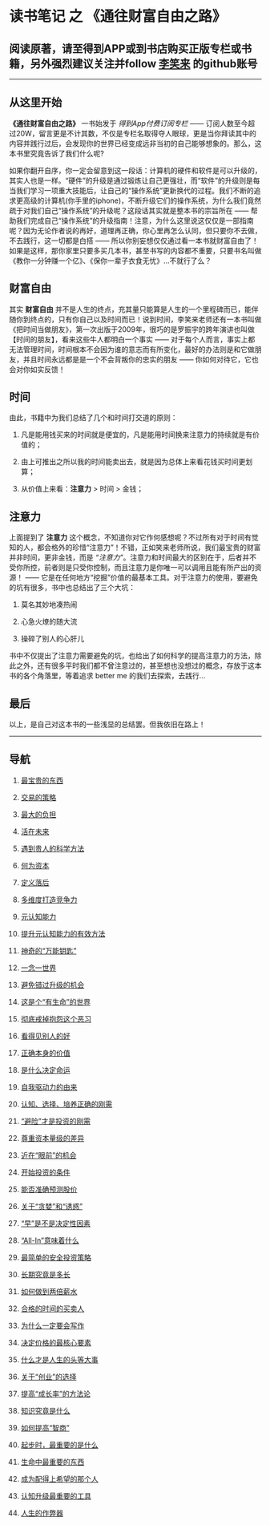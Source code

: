 # 读书笔记 之 《通往财富自由之路》

## 阅读原著，请至得到APP或到书店购买正版专栏或书籍，另外强烈建议关注并follow [李笑来](https://github.com/xiaolai) 的github账号

---

## 从这里开始
**《通往财富自由之路》** 一书始发于 *得到App付费订阅专栏*  —— 订阅人数至今超过20W，留言更是不计其数，不仅是专栏名取得夺人眼球，更是当你拜读其中的内容并践行过后，会发现你的世界已经变成远非当初的自己能够想象的。那么，这本书里究竟告诉了我们什么呢?

如果你翻开自序，你一定会留意到这一段话：计算机的硬件和软件是可以升级的，其实人也是一样。“硬件”的升级是通过锻炼让自己更强壮，而“软件”的升级则是每当我们学习一项重大技能后，让自己的“操作系统”更新换代的过程。我们不断的追求更高级的计算机(你手里的iphone)，不断升级它们的操作系统，为什么我们竟然疏于对我们自己“操作系统”的升级呢？这段话其实就是整本书的宗旨所在 —— 帮助我们完成自己“操作系统”的升级指南！注意，为什么这里说这仅仅是一部指南呢？因为无论作者说的再好，道理再正确，你心里再怎么认同，但只要你不去做，不去践行，这一切都是白搭 —— 所以你别妄想仅仅通过看一本书就财富自由了！如果是这样，那你家里只要多买几本书，甚至书写的内容都不重要，只要书名叫做《教你一分钟赚一个亿》、《保你一辈子衣食无忧》…不就行了么？

## 财富自由
其实 **财富自由** 并不是人生的终点，充其量只能算是人生的一个里程碑而已，能伴随你到终点的，只有你自己以及时间而已！说到时间，李笑来老师还有一本书叫做《把时间当做朋友》，第一次出版于2009年，很巧的是罗振宇的跨年演讲也叫做【时间的朋友】，看来这些牛人都明白一个事实 —— 对于每个人而言，事实上都无法管理时间，时间根本不会因为谁的意志而有所变化，最好的办法则是和它做朋友，并且时间永远都是是一个不会背叛你的忠实的朋友 —— 你如何对待它，它也会对你如实反馈！

## 时间
由此，书籍中为我们总结了几个和时间打交道的原则：
1. 凡是能用钱买来的时间就是便宜的，凡是能用时间换来注意力的持续就是有价值的；

2. 由上可推出之所以我的时间能卖出去，就是因为总体上来看花钱买时间更划算；

3. 从价值上来看：**注意力** > 时间 > 金钱；

## 注意力
上面提到了 **注意力** 这个概念，不知道你对它作何感想呢？不过所有对于时间有觉知的人，都会格外的珍惜“注意力”！不错，正如笑来老师所说，我们最宝贵的财富并非时间，更非金钱，而是 *“注意力”*。注意力和时间最大的区别在于，后者并不受你所控，前者则是只受你控制，而且注意力是你唯一可以调用且能有所产出的资源！ —— 它是在任何地方“挖掘”价值的最基本工具。对于注意力的使用，要避免的坑有很多，书中也总结出了三个大坑：
1. 莫名其妙地凑热闹

2. 心急火燎的随大流

3. 操碎了别人的心肝儿

书中不仅提出了注意力需要避免的坑，也给出了如何科学的提高注意力的方法，除此之外，还有很多平时我们都不曾注意过的，甚至想也没想过的概念，存放于这本书的各个角落里，等着追求 better me 的我们去探索，去践行...

## 最后
以上，是自己对这本书的一些浅显的总结罢。但我依旧在路上！

---

## 导航
1. [最宝贵的东西](/最宝贵的东西.md)

2. [交易的策略](/交易的策略.md)

3. [最大的负担](/最大的负担.md)

4. [活在未来](/活在未来.md)

5. [遇到贵人的科学方法](/遇到贵人的科学方法.md)

6. [何为资本](/何为资本.md)

7. [定义落后](/定义落后.md)

8. [多维度打造竞争力](/多维度打造竞争力.md)

9. [元认知能力](/元认知能力.md)

10. [提升元认知能力的有效方法](/提升元认知能力的有效方法.md)

11. [神奇的“万能钥匙”](/神奇的“万能钥匙”.md)

12. [一念一世界](/一念一世界.md)

13. [避免错过升级的机会](/避免错过升级的机会.md)

14. [这是个“有生命”的世界](/这是个“有生命”的世界.md)

15. [彻底戒掉抱怨这个恶习](/彻底戒掉抱怨这个恶习.md)

16. [看得见别人的好](/看得见别人的好.md)

17. [正确本身的价值](/正确本身的价值.md)

18. [是什么决定命运](/是什么决定命运.md)

19. [自我驱动力的由来](/自我驱动力的由来.md)

20. [认知、选择、培养正确的刚需](/认知、选择、培养正确的刚需.md)

21. [“避险”才是投资的刚需](/“避险”才是投资的刚需.md)

22. [尊重资本量级的差异](/尊重资本量级的差异.md)

23. [近在“眼前”的机会](/近在“眼前”的机会.md)

24. [开始投资的条件](/开始投资的条件.md)

25. [能否准确预测股价](/能否准确预测股价.md)

26. [关于“贪婪”和“诱惑”](/关于“贪婪”和“诱惑”.md)

27. [“早”是不是决定性因素](/“早”是不是决定性因素.md)

28. [“All-In”意味着什么](/“All-In”意味着什么.md)

29. [最简单的安全投资策略](/最简单的安全投资策略.md)

30. [长期究竟是多长](/长期究竟是多长.md)

31. [如何做到两倍薪水](/如何做到两倍薪水.md)

32. [合格的时间的买卖人](/合格的时间的买卖人.md)

33. [为什么一定要会写作](/为什么一定要会写作.md)

34. [决定价格的最核心要素](/决定价格的最核心要素.md)

35. [什么才是人生的头等大事](/什么才是人生的头等大事.md)

36. [关于“创业”的选择](/关于“创业”的选择.md)

37. [提高“成长率”的方法论](/提高“成长率”的方法论.md)

38. [知识究竟是什么](/知识究竟是什么.md)

39. [如何提高“智商”](/如何提高“智商”.md)

40. [起步时，最重要的是什么](/起步时，最重要的是什么.md)

41. [生命中最重要的东西](/生命中最重要的东西.md)

42. [成为配得上希望的那个人](/成为配得上希望的那个人.md)

43. [认知升级最重要的工具](/认知升级最重要的工具.md)

44. [人生的作弊器](/人生的作弊器.md)